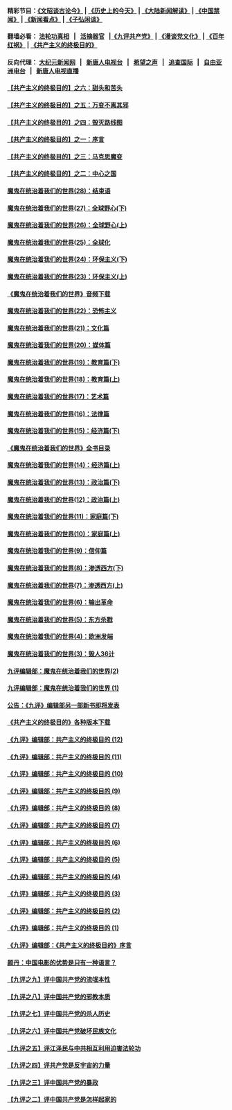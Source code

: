 #### 精彩节目：[《文昭谈古论今》](http://134.209.198.168/wenzhao) | [《历史上的今天》](http://134.209.198.168/today-in-history) | [《大陆新闻解读》](http://134.209.198.168/ntdtv-comedy) | [《中国禁闻》](http://134.209.198.168/ntdtv-news) | [《新闻看点》](http://134.209.198.168/news-insight) | [《子弘闲谈》](http://134.209.198.168/zihongxiantan/) 

 #### 翻墙必看： [法轮功真相](http://134.209.198.168:10000/videos/truth.html) &nbsp;&nbsp;|&nbsp;&nbsp; [活摘器官](http://134.209.198.168:10000/videos/res/Organs/) &nbsp;&nbsp;|[《九评共产党》](http://134.209.198.168:10000/videos/jiuping) | [《漫谈党文化》](http://134.209.198.168:10000/videos/mtdwh) | [《百年红祸》](http://134.209.198.168:10000/videos/bnhh) | [《共产主义的终极目的》](http://134.209.198.168:10000/videos/res/zjmd) 

 #### 反向代理： [大纪元新闻网](http://134.209.198.168:10080/) &nbsp;&nbsp;|&nbsp;&nbsp; [新唐人电视台](http://134.209.198.168:8000/) &nbsp;&nbsp;|&nbsp;&nbsp; [希望之声](http://134.209.198.168:8200/) &nbsp;&nbsp;|&nbsp;&nbsp; [追查国际](http://134.209.198.168:10010/) &nbsp;&nbsp;|&nbsp;&nbsp; [自由亚洲电台](http://134.209.198.168:9800/) &nbsp;&nbsp;|&nbsp;&nbsp; [新唐人电视直播](http://134.209.198.168/) 

#### [【共产主义的终极目的】之六：甜头和苦头](../pages/nsc422/n11096971.md?t=03120938) 

#### [【共产主义的终极目的】之五：万变不离其邪](../pages/nsc422/n11091285.md?t=03120938) 

#### [【共产主义的终极目的】之四：毁灭路线图](../pages/nsc422/n11086284.md?t=03120938) 

#### [【共产主义的终极目的】之一：序言](../pages/nsc422/n11086077.md?t=03120938) 

#### [【共产主义的终极目的】之三：马克思魔变](../pages/nsc422/n11061941.md?t=03120938) 

#### [【共产主义的终极目的】之二：中心之国](../pages/nsc422/n11047728.md?t=03120938) 

#### [魔鬼在统治着我们的世界(28)：结束语](../pages/nsc422/n10936246.md?t=03120938) 

#### [魔鬼在统治着我们的世界(27)：全球野心(下)](../pages/nsc422/n10928319.md?t=03120938) 

#### [魔鬼在统治着我们的世界(26)：全球野心(上)](../pages/nsc422/n10900318.md?t=03120938) 

#### [魔鬼在统治着我们的世界(25)：全球化](../pages/nsc422/n10788205.md?t=03120938) 

#### [魔鬼在统治着我们的世界(24)：环保主义(下)](../pages/nsc422/n10695307.md?t=03120938) 

#### [魔鬼在统治着我们的世界(23)：环保主义(上)](../pages/nsc422/n10688613.md?t=03120938) 

#### [《魔鬼在统治着我们的世界》音频下载](../pages/nsc422/n10635553.md?t=03120938) 

#### [魔鬼在统治着我们的世界(22)：恐怖主义](../pages/nsc422/n10614727.md?t=03120938) 

#### [魔鬼在统治着我们的世界(21)：文化篇](../pages/nsc422/n10597706.md?t=03120938) 

#### [魔鬼在统治着我们的世界(20)：媒体篇](../pages/nsc422/n10586579.md?t=03120938) 

#### [魔鬼在统治着我们的世界(19)：教育篇(下)](../pages/nsc422/n10564808.md?t=03120938) 

#### [魔鬼在统治着我们的世界(18)：教育篇(上)](../pages/nsc422/n10526970.md?t=03120938) 

#### [魔鬼在统治着我们的世界(17)：艺术篇](../pages/nsc422/n10499093.md?t=03120938) 

#### [魔鬼在统治着我们的世界(16)：法律篇](../pages/nsc422/n10485969.md?t=03120938) 

#### [魔鬼在统治着我们的世界(15)：经济篇(下)](../pages/nsc422/n10469975.md?t=03120938) 

#### [《魔鬼在统治着我们的世界》全书目录](../pages/nsc422/n10464261.md?t=03120938) 

#### [魔鬼在统治着我们的世界(14)：经济篇(上)](../pages/nsc422/n10457370.md?t=03120938) 

#### [魔鬼在统治着我们的世界(13)：政治篇(下)](../pages/nsc422/n10448270.md?t=03120938) 

#### [魔鬼在统治着我们的世界(12)：政治篇(上)](../pages/nsc422/n10444576.md?t=03120938) 

#### [魔鬼在统治着我们的世界(11)：家庭篇(下)](../pages/nsc422/n10440961.md?t=03120938) 

#### [魔鬼在统治着我们的世界(10)：家庭篇(上)](../pages/nsc422/n10435448.md?t=03120938) 

#### [魔鬼在统治着我们的世界(9)：信仰篇](../pages/nsc422/n10432159.md?t=03120938) 

#### [魔鬼在统治着我们的世界(8)：渗透西方(下)](../pages/nsc422/n10429603.md?t=03120938) 

#### [魔鬼在统治着我们的世界(7)：渗透西方(上)](../pages/nsc422/n10426013.md?t=03120938) 

#### [魔鬼在统治着我们的世界(6)：输出革命](../pages/nsc422/n10421536.md?t=03120938) 

#### [魔鬼在统治着我们的世界(5)：东方杀戮](../pages/nsc422/n10417707.md?t=03120938) 

#### [魔鬼在统治着我们的世界(4)：欧洲发端](../pages/nsc422/n10414890.md?t=03120938) 

#### [魔鬼在统治着我们的世界(3)：毁人36计](../pages/nsc422/n10411583.md?t=03120938) 

#### [九评编辑部：魔鬼在统治着我们的世界(2)](../pages/nsc422/n10410036.md?t=03120938) 

#### [九评编辑部：魔鬼在统治着我们的世界 (1)](../pages/nsc422/n10406825.md?t=03120938) 

#### [公告：《九评》编辑部另一部新书即将发表](../pages/nsc422/n10405104.md?t=03120938) 

#### [《共产主义的终极目的》各种版本下载](../pages/nsc422/n10022138.md?t=03120938) 

#### [《九评》编辑部：共产主义的终极目的 (12)](../pages/nsc422/n9933272.md?t=03120938) 

#### [《九评》编辑部：共产主义的终极目的 (11)](../pages/nsc422/n9924973.md?t=03120938) 

#### [《九评》编辑部：共产主义的终极目的 (10)](../pages/nsc422/n9920883.md?t=03120938) 

#### [《九评》编辑部：共产主义的终极目的 (9)](../pages/nsc422/n9916363.md?t=03120938) 

#### [《九评》编辑部：共产主义的终极目的 (8)](../pages/nsc422/n9912488.md?t=03120938) 

#### [《九评》编辑部：共产主义的终极目的 (7)](../pages/nsc422/n9901176.md?t=03120938) 

#### [《九评》编辑部：共产主义的终极目的 (6)](../pages/nsc422/n9899359.md?t=03120938) 

#### [《九评》编辑部：共产主义的终极目的 (5)](../pages/nsc422/n9893174.md?t=03120938) 

#### [《九评》编辑部：共产主义的终极目的 (4)](../pages/nsc422/n9891246.md?t=03120938) 

#### [《九评》编辑部：共产主义的终极目的 (3)](../pages/nsc422/n9879879.md?t=03120938) 

#### [《九评》编辑部：共产主义的终极目的 (2)](../pages/nsc422/n9876205.md?t=03120938) 

#### [《九评》编辑部：共产主义的终极目的 (1)](../pages/nsc422/n9865857.md?t=03120938) 

#### [《九评》编辑部：《共产主义的终极目的》序言](../pages/nsc422/n9862666.md?t=03120938) 

#### [颜丹：中国电影的优势是只有一种语言？](../pages/nsc422/n9583062.md?t=03120938) 

#### [【九评之九】评中国共产党的流氓本性](../pages/nsc422/n737542.md?t=03120938) 

#### [【九评之八】评中国共产党的邪教本质](../pages/nsc422/n735942.md?t=03120938) 

#### [【九评之七】评中国共产党的杀人历史](../pages/nsc422/n733806.md?t=03120938) 

#### [【九评之六】评中国共产党破坏民族文化](../pages/nsc422/n731667.md?t=03120938) 

#### [【九评之五】评江泽民与中共相互利用迫害法轮功](../pages/nsc422/n730058.md?t=03120938) 

#### [【九评之四】评共产党是反宇宙的力量](../pages/nsc422/n727814.md?t=03120938) 

#### [【九评之三】评中国共产党的暴政](../pages/nsc422/n725597.md?t=03120938) 

#### [【九评之二】评中国共产党是怎样起家的](../pages/nsc422/n723946.md?t=03120938) 

